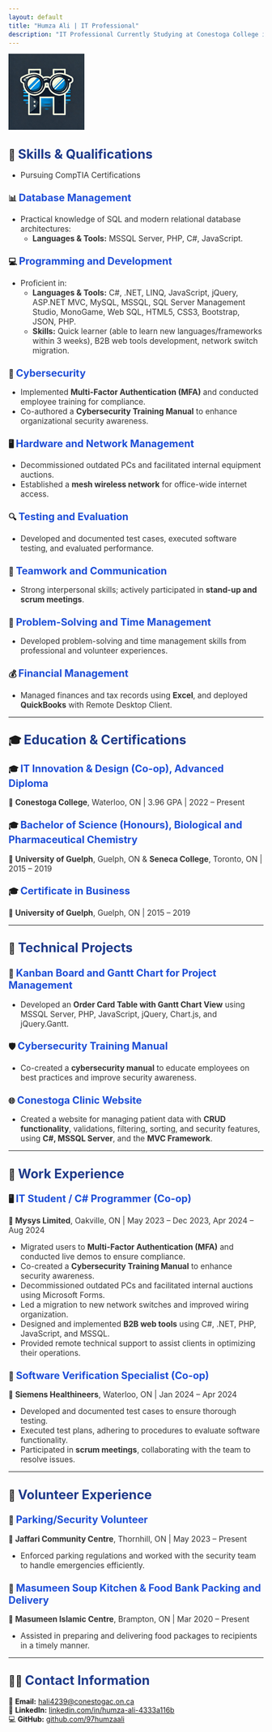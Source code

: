 ```yaml
---
layout: default
title: "Humza Ali | IT Professional"
description: "IT Professional Currently Studying at Conestoga College in IT Innovation & Design"
---
```

<img src="assets/Loo.jpg" alt="Logo of Humza Ali" style="width:150px; height:auto;">

## 🚀 **<span style="color: #1E3A8A; font-size: 1.2em;">Skills & Qualifications</span>**
- <span style="color: #333; font-size: 1.1em;">Pursuing CompTIA Certifications</span>

### 📊 **<span style="color: #1D4ED8; font-size: 1.2em;">Database Management</span>**
- <span style="color: #333; font-size: 1.1em;">Practical knowledge of SQL and modern relational database architectures:</span>
  - <span style="color: #333; font-size: 1.1em;">**Languages & Tools:** MSSQL Server, PHP, C#, JavaScript.</span>

### 💻 **<span style="color: #1D4ED8; font-size: 1.2em;">Programming and Development</span>**
- <span style="color: #333; font-size: 1.1em;">Proficient in:</span>
  - <span style="color: #333; font-size: 1.1em;">**Languages & Tools:** C#, .NET, LINQ, JavaScript, jQuery, ASP.NET MVC, MySQL, MSSQL, SQL Server Management Studio, MonoGame, Web SQL, HTML5, CSS3, Bootstrap, JSON, PHP.</span>
  - <span style="color: #333; font-size: 1.1em;">**Skills:** Quick learner (able to learn new languages/frameworks within 3 weeks), B2B web tools development, network switch migration.</span>

### 🔐 **<span style="color: #1D4ED8; font-size: 1.2em;">Cybersecurity</span>**
- <span style="color: #333; font-size: 1.1em;">Implemented **Multi-Factor Authentication (MFA)** and conducted employee training for compliance.</span>
- <span style="color: #333; font-size: 1.1em;">Co-authored a **Cybersecurity Training Manual** to enhance organizational security awareness.</span>

### 🖥️ **<span style="color: #1D4ED8; font-size: 1.2em;">Hardware and Network Management</span>**
- <span style="color: #333; font-size: 1.1em;">Decommissioned outdated PCs and facilitated internal equipment auctions.</span>
- <span style="color: #333; font-size: 1.1em;">Established a **mesh wireless network** for office-wide internet access.</span>

### 🔍 **<span style="color: #1D4ED8; font-size: 1.2em;">Testing and Evaluation</span>**
- <span style="color: #333; font-size: 1.1em;">Developed and documented test cases, executed software testing, and evaluated performance.</span>

### 👥 **<span style="color: #1D4ED8; font-size: 1.2em;">Teamwork and Communication</span>**
- <span style="color: #333; font-size: 1.1em;">Strong interpersonal skills; actively participated in **stand-up and scrum meetings**.</span>

### 🧠 **<span style="color: #1D4ED8; font-size: 1.2em;">Problem-Solving and Time Management</span>**
- <span style="color: #333; font-size: 1.1em;">Developed problem-solving and time management skills from professional and volunteer experiences.</span>

### 💰 **<span style="color: #1D4ED8; font-size: 1.2em;">Financial Management</span>**
- <span style="color: #333; font-size: 1.1em;">Managed finances and tax records using **Excel**, and deployed **QuickBooks** with Remote Desktop Client.</span>

---

## 🎓 **<span style="color: #1E3A8A; font-size: 1.2em;">Education & Certifications</span>**

### 🎓 **<span style="color: #1D4ED8; font-size: 1.2em;">IT Innovation & Design (Co-op), Advanced Diploma</span>**  
📍 <span style="color: #333; font-size: 1.1em;">**Conestoga College**, Waterloo, ON | 3.96 GPA | 2022 – Present</span>

### 🎓 **<span style="color: #1D4ED8; font-size: 1.2em;">Bachelor of Science (Honours), Biological and Pharmaceutical Chemistry</span>**  
📍 <span style="color: #333; font-size: 1.1em;">**University of Guelph**, Guelph, ON & **Seneca College**, Toronto, ON | 2015 – 2019</span>

### 🎓 **<span style="color: #1D4ED8; font-size: 1.2em;">Certificate in Business</span>**  
📍 <span style="color: #333; font-size: 1.1em;">**University of Guelph**, Guelph, ON | 2015 – 2019</span>

---

## 🔨 **<span style="color: #1E3A8A; font-size: 1.2em;">Technical Projects</span>**

### 📝 **<span style="color: #1D4ED8; font-size: 1.2em;">Kanban Board and Gantt Chart for Project Management</span>**
- <span style="color: #333; font-size: 1.1em;">Developed an **Order Card Table with Gantt Chart View** using MSSQL Server, PHP, JavaScript, jQuery, Chart.js, and jQuery.Gantt.</span>

### 🛡️ **<span style="color: #1D4ED8; font-size: 1.2em;">Cybersecurity Training Manual</span>**
- <span style="color: #333; font-size: 1.1em;">Co-created a **cybersecurity manual** to educate employees on best practices and improve security awareness.</span>

### 🌐 **<span style="color: #1D4ED8; font-size: 1.2em;">Conestoga Clinic Website</span>**
- <span style="color: #333; font-size: 1.1em;">Created a website for managing patient data with **CRUD functionality**, validations, filtering, sorting, and security features, using **C#, MSSQL Server**, and the **MVC Framework**.</span>

---

## 💼 **<span style="color: #1E3A8A; font-size: 1.2em;">Work Experience</span>**

### 🖥️ **<span style="color: #1D4ED8; font-size: 1.2em;">IT Student / C# Programmer (Co-op)</span>**
📍 <span style="color: #333; font-size: 1.1em;">**Mysys Limited**, Oakville, ON | May 2023 – Dec 2023, Apr 2024 – Aug 2024</span>
- <span style="color: #333; font-size: 1.1em;">Migrated users to **Multi-Factor Authentication (MFA)** and conducted live demos to ensure compliance.</span>
- <span style="color: #333; font-size: 1.1em;">Co-created a **Cybersecurity Training Manual** to enhance security awareness.</span>
- <span style="color: #333; font-size: 1.1em;">Decommissioned outdated PCs and facilitated internal auctions using Microsoft Forms.</span>
- <span style="color: #333; font-size: 1.1em;">Led a migration to new network switches and improved wiring organization.</span>
- <span style="color: #333; font-size: 1.1em;">Designed and implemented **B2B web tools** using C#, .NET, PHP, JavaScript, and MSSQL.</span>
- <span style="color: #333; font-size: 1.1em;">Provided remote technical support to assist clients in optimizing their operations.</span>

### 🧪 **<span style="color: #1D4ED8; font-size: 1.2em;">Software Verification Specialist (Co-op)</span>**
📍 <span style="color: #333; font-size: 1.1em;">**Siemens Healthineers**, Waterloo, ON | Jan 2024 – Apr 2024</span>
- <span style="color: #333; font-size: 1.1em;">Developed and documented test cases to ensure thorough testing.</span>
- <span style="color: #333; font-size: 1.1em;">Executed test plans, adhering to procedures to evaluate software functionality.</span>
- <span style="color: #333; font-size: 1.1em;">Participated in **scrum meetings**, collaborating with the team to resolve issues.</span>

---

## 🙌 **<span style="color: #1E3A8A; font-size: 1.2em;">Volunteer Experience</span>**

### 🚗 **<span style="color: #1D4ED8; font-size: 1.2em;">Parking/Security Volunteer</span>**
📍 <span style="color: #333; font-size: 1.1em;">**Jaffari Community Centre**, Thornhill, ON | May 2023 – Present</span>
- <span style="color: #333; font-size: 1.1em;">Enforced parking regulations and worked with the security team to handle emergencies efficiently.</span>

### 🍲 **<span style="color: #1D4ED8; font-size: 1.2em;">Masumeen Soup Kitchen & Food Bank Packing and Delivery</span>**
📍 <span style="color: #333; font-size: 1.1em;">**Masumeen Islamic Centre**, Brampton, ON | Mar 2020 – Present</span>
- <span style="color: #333; font-size: 1.1em;">Assisted in preparing and delivering food packages to recipients in a timely manner.</span>

---

## 👨‍💼 **<span style="color: #1E3A8A; font-size: 1.2em;">Contact Information</span>**
📧 **Email:** [hali4239@conestogac.on.ca](mailto:hali4239@conestogac.on.ca)  
🔗 **LinkedIn:** [linkedin.com/in/humza-ali-4333a116b](https://www.linkedin.com/in/humza-ali-4333a116b/)  
💻 **GitHub:** [github.com/97humzaali](https://github.com/97humzaali)
